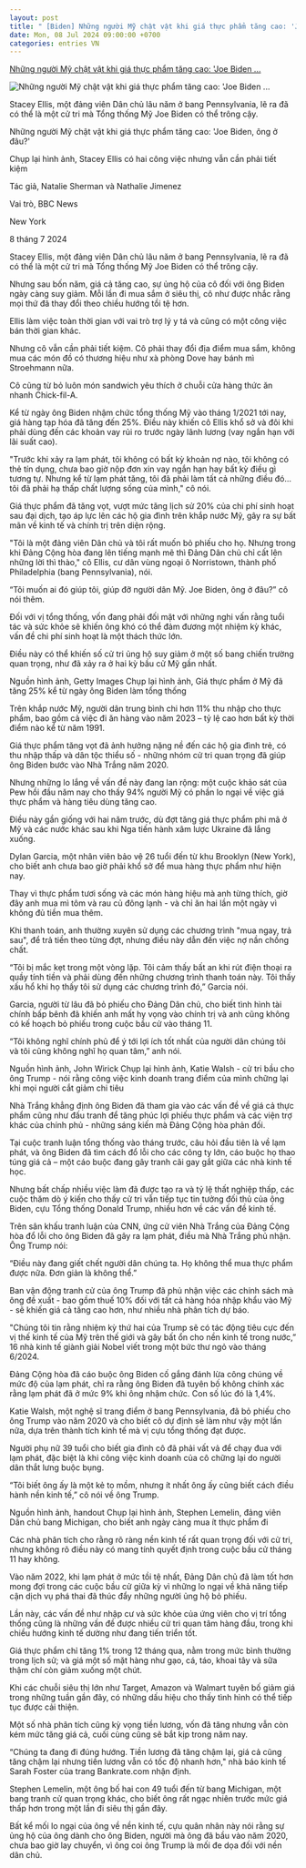 ```yaml
---
layout: post
title: " [Biden] Những người Mỹ chật vật khi giá thực phẩm tăng cao: 'Joe Biden ..."
date: Mon, 08 Jul 2024 09:00:00 +0700
categories: entries VN
---
```

[Những người Mỹ chật vật khi giá thực phẩm tăng cao: 'Joe Biden ...](https://www.bbc.com/vietnamese/articles/c8vdgln7094o)

![Những người Mỹ chật vật khi giá thực phẩm tăng cao: 'Joe Biden ...](https://ichef.bbci.co.uk/news/1024/branded_vietnamese/668c/live/b5a0ea00-3d04-11ef-bdc5-41d7421c2adf.png)

Stacey Ellis, một đảng viên Dân chủ lâu năm ở bang Pennsylvania, lẽ ra đã có thể là một cử tri mà Tổng thống Mỹ Joe Biden có thể trông cậy.

Những người Mỹ chật vật khi giá thực phẩm tăng cao: 'Joe Biden, ông ở đâu?'

Chụp lại hình ảnh, Stacey Ellis có hai công việc nhưng vẫn cần phải tiết kiệm

Tác giả, Natalie Sherman và Nathalie Jimenez

Vai trò, BBC News

New York

8 tháng 7 2024

Stacey Ellis, một đảng viên Dân chủ lâu năm ở bang Pennsylvania, lẽ ra đã có thể là một cử tri mà Tổng thống Mỹ Joe Biden có thể trông cậy.

Nhưng sau bốn năm, giá cả tăng cao, sự ủng hộ của cô đối với ông Biden ngày càng suy giảm. Mỗi lần đi mua sắm ở siêu thị, cô như được nhắc rằng mọi thứ đã thay đổi theo chiều hướng tồi tệ hơn.

Ellis làm việc toàn thời gian với vai trò trợ lý y tá và cũng có một công việc bán thời gian khác.

Nhưng cô vẫn cần phải tiết kiệm. Cô phải thay đổi địa điểm mua sắm, không mua các món đồ có thương hiệu như xà phòng Dove hay bánh mì Stroehmann nữa.

Cô cũng từ bỏ luôn món sandwich yêu thích ở chuỗi cửa hàng thức ăn nhanh Chick-fil-A.

Kể từ ngày ông Biden nhậm chức tổng thống Mỹ vào tháng 1/2021 tới nay, giá hàng tạp hóa đã tăng đến 25%. Điều này khiến cô Ellis khổ sở và đôi khi phải dùng đến các khoản vay rủi ro trước ngày lãnh lương (vay ngắn hạn với lãi suất cao).

"Trước khi xảy ra lạm phát, tôi không có bất kỳ khoản nợ nào, tôi không có thẻ tín dụng, chưa bao giờ nộp đơn xin vay ngắn hạn hay bất kỳ điều gì tương tự. Nhưng kể từ lạm phát tăng, tôi đã phải làm tất cả những điều đó... tôi đã phải hạ thấp chất lượng sống của mình," cô nói.

Giá thực phẩm đã tăng vọt, vượt mức tăng lịch sử 20% của chi phí sinh hoạt sau đại dịch, tạo áp lực lên các hộ gia đình trên khắp nước Mỹ, gây ra sự bất mãn về kinh tế và chính trị trên diện rộng.

"Tôi là một đảng viên Dân chủ và tôi rất muốn bỏ phiếu cho họ. Nhưng trong khi Đảng Cộng hòa đang lên tiếng mạnh mẽ thì Đảng Dân chủ chỉ cất lên những lời thì thào," cô Ellis, cư dân vùng ngoại ô Norristown, thành phố Philadelphia (bang Pennsylvania), nói.

“Tôi muốn ai đó giúp tôi, giúp đỡ người dân Mỹ. Joe Biden, ông ở đâu?” cô nói thêm.

Đối với vị tổng thống, vốn đang phải đối mặt với những nghi vấn rằng tuổi tác và sức khỏe sẽ khiến ông khó có thể đảm đương một nhiệm kỳ khác, vấn đề chi phí sinh hoạt là một thách thức lớn.

Điều này có thể khiến số cử tri ủng hộ suy giảm ở một số bang chiến trường quan trọng, như đã xảy ra ở hai kỳ bầu cử Mỹ gần nhất.

Nguồn hình ảnh, Getty Images Chụp lại hình ảnh, Giá thực phẩm ở Mỹ đã tăng 25% kể từ ngày ông Biden làm tổng thống

Trên khắp nước Mỹ, người dân trung bình chi hơn 11% thu nhập cho thực phẩm, bao gồm cả việc đi ăn hàng vào năm 2023 – tỷ lệ cao hơn bất kỳ thời điểm nào kể từ năm 1991.

Giá thực phẩm tăng vọt đã ảnh hưởng nặng nề đến các hộ gia đình trẻ, có thu nhập thấp và dân tộc thiểu số - những nhóm cử tri quan trọng đã giúp ông Biden bước vào Nhà Trắng năm 2020.

Nhưng những lo lắng về vấn đề này đang lan rộng: một cuộc khảo sát của Pew hồi đầu năm nay cho thấy 94% người Mỹ có phần lo ngại về việc giá thực phẩm và hàng tiêu dùng tăng cao.

Điều này gần giống với hai năm trước, dù đợt tăng giá thực phẩm phi mã ở Mỹ và các nước khác sau khi Nga tiến hành xâm lược Ukraine đã lắng xuống.

Dylan Garcia, một nhân viên bảo vệ 26 tuổi đến từ khu Brooklyn (New York), cho biết anh chưa bao giờ phải khổ sở để mua hàng thực phẩm như hiện nay.

Thay vì thực phẩm tươi sống và các món hàng hiệu mà anh từng thích, giờ đây anh mua mì tôm và rau củ đông lạnh - và chỉ ăn hai lần một ngày vì không đủ tiền mua thêm.

Khi thanh toán, anh thường xuyên sử dụng các chương trình "mua ngay, trả sau", để trả tiền theo từng đợt, nhưng điều này dẫn đến việc nợ nần chồng chất.

“Tôi bị mắc kẹt trong một vòng lặp. Tôi cảm thấy bất an khi rút điện thoại ra quầy tính tiền và phải dùng đến những chương trình thanh toán này. Tôi thấy xấu hổ khi họ thấy tôi sử dụng các chương trình đó,” Garcia nói.

Garcia, người từ lâu đã bỏ phiếu cho Đảng Dân chủ, cho biết tình hình tài chính bấp bênh đã khiến anh mất hy vọng vào chính trị và anh cũng không có kế hoạch bỏ phiếu trong cuộc bầu cử vào tháng 11.

“Tôi không nghĩ chính phủ để ý tới lợi ích tốt nhất của người dân chúng tôi và tôi cũng không nghĩ họ quan tâm,” anh nói.

Nguồn hình ảnh, John Wirick Chụp lại hình ảnh, Katie Walsh - cử tri bầu cho ông Trump - nói rằng công việc kinh doanh trang điểm của mình chững lại khi mọi người cắt giảm chi tiêu

Nhà Trắng khẳng định ông Biden đã tham gia vào các vấn đề về giá cả thực phẩm cũng như đấu tranh để tăng phúc lợi phiếu thực phẩm và các viện trợ khác của chính phủ - những sáng kiến ​​mà Đảng Cộng hòa phản đối.

Tại cuộc tranh luận tổng thống vào tháng trước, câu hỏi đầu tiên là về lạm phát, và ông Biden đã tìm cách đổ lỗi cho các công ty lớn, cáo buộc họ thao túng giá cả – một cáo buộc đang gây tranh cãi gay gắt giữa các nhà kinh tế học.

Nhưng bất chấp nhiều việc làm đã được tạo ra và tỷ lệ thất nghiệp thấp, các cuộc thăm dò ý kiến ​​cho thấy cử tri vẫn tiếp tục tin tưởng đối thủ của ông Biden, cựu Tổng thống Donald Trump, nhiều hơn về các vấn đề kinh tế.

Trên sân khấu tranh luận của CNN, ứng cử viên Nhà Trắng của Đảng Cộng hòa đổ lỗi cho ông Biden đã gây ra lạm phát, điều mà Nhà Trắng phủ nhận. Ông Trump nói:

“Điều này đang giết chết người dân chúng ta. Họ không thể mua thực phẩm được nữa. Đơn giản là không thể.”

Ban vận động tranh cử của ông Trump đã phủ nhận việc các chính sách mà ông đề xuất - bao gồm thuế 10% đối với tất cả hàng hóa nhập khẩu vào Mỹ - sẽ khiến giá cả tăng cao hơn, như nhiều nhà phân tích dự báo.

"Chúng tôi tin rằng nhiệm kỳ thứ hai của Trump sẽ có tác động tiêu cực đến vị thế kinh tế của Mỹ trên thế giới và gây bất ổn cho nền kinh tế trong nước,” 16 nhà kinh tế giành giải Nobel viết trong một bức thư ngỏ vào tháng 6/2024.

Đảng Cộng hòa đã cáo buộc ông Biden cố gắng đánh lừa công chúng về mức độ của lạm phát, chỉ ra rằng ông Biden đã tuyên bố không chính xác rằng lạm phát đã ở mức 9% khi ông nhậm chức. Con số lúc đó là 1,4%.

Katie Walsh, một nghệ sĩ trang điểm ở bang Pennsylvania, đã bỏ phiếu cho ông Trump vào năm 2020 và cho biết cô dự định sẽ làm như vậy một lần nữa, dựa trên thành tích kinh tế mà vị cựu tổng thống đạt được.

Người phụ nữ 39 tuổi cho biết gia đình cô đã phải vất vả để chạy đua với lạm phát, đặc biệt là khi công việc kinh doanh của cô chững lại do người dân thắt lưng buộc bụng.

“Tôi biết ông ấy là một kẻ to mồm, nhưng ít nhất ông ấy cũng biết cách điều hành nền kinh tế,” cô nói về ông Trump.

Nguồn hình ảnh, handout Chụp lại hình ảnh, Stephen Lemelin, đảng viên Dân chủ bang Michigan, cho biết anh ngày càng mua ít thực phẩm đi

Các nhà phân tích cho rằng rõ ràng nền kinh tế rất quan trọng đối với cử tri, nhưng không rõ điều này có mang tính quyết định trong cuộc bầu cử tháng 11 hay không.

Vào năm 2022, khi lạm phát ở mức tồi tệ nhất, Đảng Dân chủ đã làm tốt hơn mong đợi trong các cuộc bầu cử giữa kỳ vì những lo ngại về khả năng tiếp cận dịch vụ phá thai đã thúc đẩy những người ủng hộ bỏ phiếu.

Lần này, các vấn đề như nhập cư và sức khỏe của ứng viên cho vị trí tổng thống cũng là những vấn đề được nhiều cử tri quan tâm hàng đầu, trong khi chiều hướng kinh tế dường như đang tiến triển tốt.

Giá thực phẩm chỉ tăng 1% trong 12 tháng qua, nằm trong mức bình thường trong lịch sử; và giá một số mặt hàng như gạo, cá, táo, khoai tây và sữa thậm chí còn giảm xuống một chút.

Khi các chuỗi siêu thị lớn như Target, Amazon và Walmart tuyên bố giảm giá trong những tuần gần đây, có những dấu hiệu cho thấy tình hình có thể tiếp tục được cải thiện.

Một số nhà phân tích cũng kỳ vọng tiền lương, vốn đã tăng nhưng vẫn còn kém mức tăng giá cả, cuối cùng cũng sẽ bắt kịp trong năm nay.

“Chúng ta đang đi đúng hướng. Tiền lương đã tăng chậm lại, giá cả cũng tăng chậm lại nhưng tiền lương vẫn có tốc độ nhanh hơn," nhà báo kinh tế Sarah Foster của trang Bankrate.com nhận định.

Stephen Lemelin, một ông bố hai con 49 tuổi đến từ bang Michigan, một bang tranh cử quan trọng khác, cho biết ông rất ngạc nhiên trước mức giá thấp hơn trong một lần đi siêu thị gần đây.

Bất kể mối lo ngại của ông về nền kinh tế, cựu quân nhân này nói rằng sự ủng hộ của ông dành cho ông Biden, người mà ông đã bầu vào năm 2020, chưa bao giờ lay chuyển, vì ông coi ông Trump là mối đe dọa đối với nền dân chủ.


